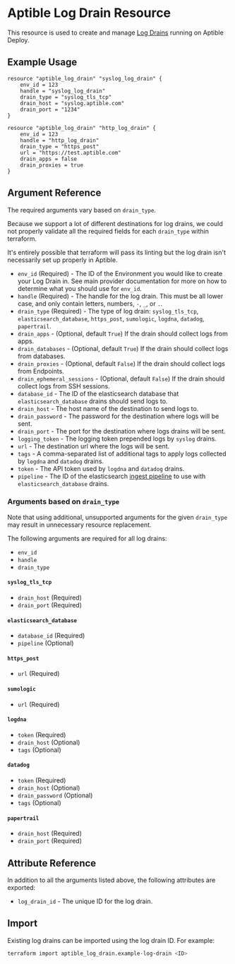 # Aptible Log Drain Resource

This resource is used to create and manage
[Log Drains](https://deploy-docs.aptible.com/docs/log-drains)
running on Aptible Deploy.

## Example Usage

```hcl
resource "aptible_log_drain" "syslog_log_drain" {
    env_id = 123
    handle = "syslog_log_drain"
    drain_type = "syslog_tls_tcp"
    drain_host = "syslog.aptible.com"
    drain_port = "1234"
}
```

```hcl
resource "aptible_log_drain" "http_log_drain" {
    env_id = 123
    handle = "http_log_drain"
    drain_type = "https_post"
    url = "https://test.aptible.com"
    drain_apps = false
    drain_proxies = true
}
```

## Argument Reference

The required arguments vary based on `drain_type`.

Because we support a lot of different destinations for log drains, we could not
properly validate all the required fields for each `drain_type`
within terraform.

It's entirely possible that terraform will pass its linting but the log drain
isn't necessarily set up properly in Aptible.

- `env_id` (Required) - The ID of the Environment you would like to create your
  Log Drain in. See main provider documentation for more on how to determine
  what you should use for `env_id`.
- `handle` (Required) - The handle for the log drain. This must be all lower
case, and only contain letters, numbers, `-`, `_`, or `.`.
- `drain_type` (Required) - The type of log drain: `syslog_tls_tcp`,
  `elasticsearch_database`, `https_post`, `sumologic`, `logdna`, `datadog`,
  `papertrail`.
- `drain_apps` - (Optional, default `True`) If the drain should collect logs
  from apps.
- `drain_databases` - (Optional, default `True`) If the drain should collect
  logs from databases.
- `drain_proxies` - (Optional, default `False`) If the drain should collect logs
  from Endpoints.
- `drain_ephemeral_sessions` - (Optional, default `False`) If the drain should
  collect logs from SSH sessions.
- `database_id` - The ID of the elasticsearch database that
`elasticsearch_database` drains should send logs to.
- `drain_host` - The host name of the destination to send logs to.
- `drain_password` - The password for the destination where logs will be sent.
- `drain_port` - The port for the destination where logs drains will be sent.
- `logging_token` - The logging token prepended logs by `syslog` drains.
- `url` - The destination url where the logs will be sent.
- `tags` - A comma-separated list of additional tags to apply logs collected by
  `logdna` and `datadog` drains.
- `token` - The API token used by `logdna` and `datadog` drains.
- `pipeline` - The ID of the elasticsearch
  [ingest pipeline](https://www.elastic.co/guide/en/elasticsearch/reference/7.10/ingest.html)
  to use with `elasticsearch_database` drains.

### Arguments based on `drain_type`

Note that using additional, unsupported arguments for the given `drain_type` may
result in unnecessary resource replacement.

The following arguments are required for all log drains:

- `env_id`
- `handle`
- `drain_type`

#### `syslog_tls_tcp`

- `drain_host` (Required)
- `drain_port` (Required)

#### `elasticsearch_database`

- `database_id` (Required)
- `pipeline` (Optional)

#### `https_post`

- `url` (Required)

#### `sumologic`

- `url` (Required)

#### `logdna`

- `token` (Required)
- `drain_host` (Optional)
- `tags` (Optional)

#### `datadog`

- `token` (Required)
- `drain_host` (Optional)
- `drain_password` (Optional)
- `tags` (Optional)

#### `papertrail`

- `drain_host` (Required)
- `drain_port` (Required)

## Attribute Reference

In addition to all the arguments listed above, the following attributes are 
exported:

- `log_drain_id` - The unique ID for the log drain.

## Import

Existing log drains can be imported using the log drain ID. For example:

```bash
terraform import aptible_log_drain.example-log-drain <ID>
```
